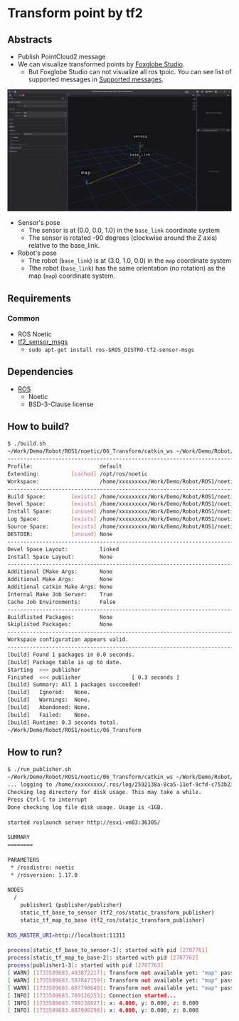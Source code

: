 # Transform point by tf2

## Abstracts

* Publish PointCloud2 message
* We can visualize transformed points by [Foxglobe Studio](https://app.foxglove.dev/dashboard).
  * But Foxglobe Studio can not visualize all ros tpoic. You can see list of supported messages in [Supported messages](https://docs.foxglove.dev/docs/visualization/panels/3d/#supported-messages).

<img src="./images/image.png" width="640" />

* Sensor's pose
  * The sensor is at (0.0, 0.0, 1.0) in the `base_link` coordinate system
  * The sensor is rotated -90 degrees (clockwise around the Z axis) relative to the base_link.
* Robot's pose
  * The robot (`base_link`) is at (3.0, 1.0, 0.0) in the `map` coordinate system
  * Tthe robot (`base_link`) has the same orientation (no rotation) as the map (`map`) coordinate system.

## Requirements

### Common

* ROS Noetic
* [tf2_sensor_msgs](https://index.ros.org/p/tf2_sensor_msgs/)
  * `sudo apt-get install ros-$ROS_DISTRO-tf2-sensor-msgs`

## Dependencies

* [ROS](https://github.com/ros/ros)
  * Noetic
  * BSD-3-Clause license

## How to build?

````bash
$ ./build.sh 
~/Work/Demo/Robot/ROS1/noetic/06_Transform/catkin_ws ~/Work/Demo/Robot/ROS1/noetic/06_Transform
--------------------------------------------------------------------------------------------------------
Profile:                     default
Extending:          [cached] /opt/ros/noetic
Workspace:                   /home/xxxxxxxxx/Work/Demo/Robot/ROS1/noetic/06_Transform/catkin_ws
--------------------------------------------------------------------------------------------------------
Build Space:        [exists] /home/xxxxxxxxx/Work/Demo/Robot/ROS1/noetic/06_Transform/catkin_ws/build
Devel Space:        [exists] /home/xxxxxxxxx/Work/Demo/Robot/ROS1/noetic/06_Transform/catkin_ws/devel
Install Space:      [unused] /home/xxxxxxxxx/Work/Demo/Robot/ROS1/noetic/06_Transform/catkin_ws/install
Log Space:          [exists] /home/xxxxxxxxx/Work/Demo/Robot/ROS1/noetic/06_Transform/catkin_ws/logs
Source Space:       [exists] /home/xxxxxxxxx/Work/Demo/Robot/ROS1/noetic/06_Transform/catkin_ws/src
DESTDIR:            [unused] None
--------------------------------------------------------------------------------------------------------
Devel Space Layout:          linked
Install Space Layout:        None
--------------------------------------------------------------------------------------------------------
Additional CMake Args:       None
Additional Make Args:        None
Additional catkin Make Args: None
Internal Make Job Server:    True
Cache Job Environments:      False
--------------------------------------------------------------------------------------------------------
Buildlisted Packages:        None
Skiplisted Packages:         None
--------------------------------------------------------------------------------------------------------
Workspace configuration appears valid.
--------------------------------------------------------------------------------------------------------
[build] Found 1 packages in 0.0 seconds.                                                                                                                                                                 
[build] Package table is up to date.                                                                                                                                                                     
Starting  >>> publisher                                                                                                                                                                                  
Finished  <<< publisher                [ 0.3 seconds ]                                                                                                                                                   
[build] Summary: All 1 packages succeeded!                                                                                                                                                               
[build]   Ignored:   None.                                                                                                                                                                               
[build]   Warnings:  None.                                                                                                                                                                               
[build]   Abandoned: None.                                                                                                                                                                               
[build]   Failed:    None.                                                                                                                                                                               
[build] Runtime: 0.3 seconds total.                                                                                                                                                                      
~/Work/Demo/Robot/ROS1/noetic/06_Transform
````

## How to run?

````bash
$ ./run_publisher.sh 
~/Work/Demo/Robot/ROS1/noetic/06_Transform/catkin_ws ~/Work/Demo/Robot/ROS1/noetic/06_Transform
... logging to /home/xxxxxxxxx/.ros/log/2592138a-8ca5-11ef-9cfd-c753b2340ae8/roslaunch-esxi-vm03-2707747.log
Checking log directory for disk usage. This may take a while.
Press Ctrl-C to interrupt
Done checking log file disk usage. Usage is <1GB.

started roslaunch server http://esxi-vm03:36305/

SUMMARY
========

PARAMETERS
 * /rosdistro: noetic
 * /rosversion: 1.17.0

NODES
  /
    publisher1 (publisher/publisher)
    static_tf_base_to_sensor (tf2_ros/static_transform_publisher)
    static_tf_map_to_base (tf2_ros/static_transform_publisher)

ROS_MASTER_URI=http://localhost:11311

process[static_tf_base_to_sensor-1]: started with pid [2707761]
process[static_tf_map_to_base-2]: started with pid [2707762]
process[publisher1-3]: started with pid [2707763]
[ WARN] [1733589683.493872217]: Transform not available yet: "map" passed to lookupTransform argument target_frame does not exist. 
[ WARN] [1733589683.587847159]: Transform not available yet: "map" passed to lookupTransform argument target_frame does not exist. 
[ WARN] [1733589683.687798640]: Transform not available yet: "map" passed to lookupTransform argument target_frame does not exist. 
[ INFO] [1733589683.789126253]: Connection started...
[ INFO] [1733589683.789238027]: x: 4.000, y: 0.000, z: 0.000
[ INFO] [1733589683.887890298]: x: 4.000, y: 0.000, z: 0.000
````
